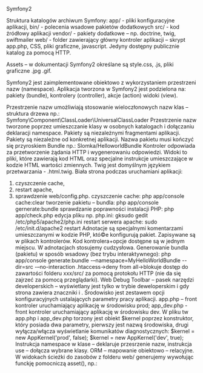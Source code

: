 Symfony2

Struktura katalogów archiwum Symfony:
app/ - pliki konfiguracyjne aplikacji,
bin/ - polecenia wsadowe pakietów dodatkowych
src/ - kod źródłowy aplikacji
vendor/ - pakiety dodatkowe – np. doctrine, twig, swiftmailer
web/ - folder zawierający główny kontroler aplikacji – skrypt app.php, CSS, pliki graficzne, javascript. Jedyny dostępny publicznie katalog za pomocą HTTP.

Assets – w dokumentacji Symfony2 określane są style.css, .js, pliki graficzne .jpg .gif.

Symfony2 jest zaimplementowane obiektowo z wykorzystaniem przestrzeni nazw (namespace). 
Aplikacja tworzona w Symfony2 jest podzielona na:
	pakiety (bundle),
	kontrolery (controller),
	akcje (action)
	widoki (view).
	
Przestrzenie nazw umożliwiają stosowanie  wieloczłonowych nazw klas – struktura drzewa np.:
Symfony\Component\ClassLoader\UniversalClassLoader
Przestrzenie nazw tworzone poprzez umieszczanie klasy w osobnych katalogach i dołączaniu deklaracji namespace.
Pakiety są niezależnymi fragmentami aplikacji. Pakiety są niezależne od konkretnej aplikacji. Nazwa pakietu musi kończyć się przyroskiem Bundle np.: Slomka/HelloworldBundle
Kontroler odpowiada za przetworzenie żądania HTTP i wygenerowaniu odpowiedzi.
Widoki to pliki, które zawierają kod HTML oraz specjalne instrukcje umieszczające w kodzie HTML wartości zmiennych. Twig jest domyślnym językiem przetwarzania - .html.twig.
Biała strona podczas uruchamiani aplikacji:
1. czyszczenie cache,
2. restart apache,
3. sprawdzenie web/config.php.
czyszczenie cache:
php app/console cache:clear
tworzenie pakietu – bundla:
php app/console gernerate:bundle
sprawdzanie poprawności instalacji PHP:
php app/check.php
edycja pliku np. php.ini:
gksudo gedit /etc/php5/apache2/php.ini
restart serwera apache:
sudo /etc/init.d/apache2 restart
Adnotacje są specjalnymi komentarzami umieszczanymi w kodzie PHP, któ©e konfigurują pakiet. Zapisywane są w plikach kontrolerów. Kod kontrolera+opcje dostępne są w jednym miejscu. W adnotacjach stosujemy cudzysłowa.
Generowanie bundla (pakietu) w sposób wsadowy (bez trybu interaktywnego):
php app/console generate:bundle -–namespace=MyHelloWorldBundle --dir=src -–no-interaction
.htaccess->deny from all->blokuje dostęp do zawartości folderu xxx/src/ za pomocą protokołu HTTP (nie da się zajrzeć za pomocą przeglądarki).
Web Debug Toolbar – pasek narzędzi developerskich – wyświetlany jest tylko w trybie deweloperskim i gdy strona zawiera znaczniki <html> i <body>.
Środowisko jest zestawem opcji konfiguracyjnych ustalających parametry pracy aplikacji. 
app.php – front kontroler uruchamiający aplikację w środowisku prod;
app_dev.php - front kontroler uruchamiający aplikację w środowisku dev.
W pliku tw app.php i app_dev.php torzony jest obiekt $kernel poprzez konstruktor, który posiada dwa parametry, pierwszy jest nazwą środowiska, drugi wyłącza/włącza wyświetlanie komunikatów diagnostycznych:
$kernel = new AppKernel('prod', false);
$kernel = new AppKernel('dev', true);
Instrukcja namespace w klase – deklaruje przesrzenie nazw,
instrukcja use – dołącza wybrane klasy.
ORM – mapowanie obiektowo – relacyjne.
 W widokach ścieżki do zasobów z folderu web/ generujemy wywołując funckję pomocniczą asset(), np.:
<script src=”{{ asset('skrypt.js') }}”</script>

kopiowanie zasobów .css, .js, .jpg z …/Resource/public do /web:
php app/console assets:install web
Tworzenie nowego projektu Symfony2 przykład:
$ composer create-project symfony/framework-standard-edition /path/to/webroot/Symfony 2.1.x-dev

Instalacja NetBeans:
1. Download strona netbeans.org
2. Przechodzę do folderu Pobrane
3. Wykonuję dwie komendy: chmod u+x netbeans-8.0-javase-linux.sh
4. ./netbeans-8.0-javase-linux.sh

Publikowanie zasobów w folderze web/:
php app/console assets:install web

Twig – załączanie dekoracji widoku akcji z folderu np. My/LoremBundle/Resource/views:
{% extends ”MyLoremBundle::layout.html.twig” %}
{% block content %} //ustala treść któ©a zostanie umieszczona w 					  bloku
{% endblock %}
MyLoremBundle – nazwa pakietu
:: - pusta nazwa kontrolera (domyślnie pobierze z szablon z folderu views/ pakietu LoremBundle)
layout.html.twig – nazwa pakietu.

Domyślna nazwa widoków tworzona jest poprzez usunięcie przyrostka Action z nazwy metody i dodanie rozszerzenia .html.twig np.:
widok akcji dolorAction() kontrolera Ipsum
src/My/LoremBundle/Resources/views/Impus/dolor.html.twig
odwołanie do szablonu Twig (powyżej)odbywa się poprzez nazwę logiczną widoku:
MyLoremBundle:Ipsum:dolor.html.twig
[producent][pakiet][]Bundle:[kontroler]:[akcja].html.twig

Pakiet DoctrineFixturesBundle ułatwi a wypełnianie bazy danych na podstawie plików.
Pobranie wszystkich pakietów wymienionych w katalogu [projekt]/deps:
php bin/vendors install
Usuwanie folder .git/ które zawierają historię pakietów:
find vendor -name .git -type d -exec rm -fr {} \;
Pakiety rejestrujemy w pliku [projekt]/app/AppKernel.php. np.:
$bundles = array( 
... 
new Symfony\Bundle\DoctrineFixturesBundle\DoctrineFixturesBundle(), 
);

Automatyczne ładowanie klas konfigurujemy w skrypcie [projekt]/app/autoload.php. np.:
$loader->registerNamespaces(array( 
... 
'JMS' 		=> __DIR__.'/../vendor/bundles', 
'Doctrine\\Common\\DataFixtures' => __DIR__.'/../vendor/doctrine-fixtures/lib', 
'Doctrine\\Common' => __DIR__.'/../vendor/doctrine-common/lib', 
... 
));

W Symfony 2 klasę dostępu do bazy danych nazywamy modelem. 
Generowanie klasy dostępu do bazy danych:
php app/console generate:doctrine:entity
ścieżka do takiej klasy np.: src/My/FrontendBundle/Entity/Name.php
Metody get() służą do odczytu wartości właściwości, a metody set() — do ustalenia nowej wartości właściwości. Dostęp do właściwości prywatnych możliwy j est jedynie poprzez metod get() i set().
Rodzaje nazw logicznych: 
 logiczne nazwy widoków (np. MyFrontendBundle:Default:index.html.twig), 
 logiczne nazwy kontrolerów (np. MyFrontendBundle:Default:index), 
 logiczne nazwy modeli (np. MyFrontendBundle:Name).
Utworzenie tabeli w bazie (np. name według entity):
php app/console doctrine:schema:update –force
Wykonanie klasy wypełniającej tabelę danymi:
php app/console doctrine:fixtures:load

Usuwanie z systemu niepotrzebnych pakietów:
sudo apt-get autoremove

Doctrine2
doctrine:schema:create 
doctrine:schema:drop (nie usuwa nieaktualnych już informacji np. zmiany nazwy tabeli).
doctrine:schema:update - uaktualnia strukturę bazy na podstawie plików z folderów Entity/. (lub polecenia odpowiednio php app/console doctrine:schema:drop i php app/console doctrine:schema:create).
Pierwsza komenda tworzy, druga usuwa, a trzecia uaktualnia bazę danych.
Konfiguracja bazy w pliku app/config/parameters.ini
Parametr --force zabezpiecza przed przypadkowym usunięciem ważnych danych.

Wygenerowania pojedynczej klasy dostępu do bazy:
php app/console generate:doctrine:entity
Struktura bazy danych aplikacji jest ustalona wyłącznie klasami z folderów Entity/.
Adnotacje: 
@ORM\Table() 
@ORM\Entity 
oraz: 
@ORM\Column(name="caption", type="string", length=255) odpowiadają za wygenerowanie odpowiedniego kodu SQL.
Do ustalenia nazwy tabeli bazy danych odpowiadającej danej klasie Entity służy adnotacja 
@Table.
Mamy klasę np. klasa src/My/FrontendBundle/Entity/Lorem.php:
1. Dodajemy nową właściwość np. ipsum : 
/** 
* @var string $ipsum 
* 
* @ORM\Column(name="ipsum", type="string", length=255) 
*/ 
private $ipsum;
2. Generujemy w klasie Lorem.php metody getIpsum() oraz setIpsum():
php app/console doctrine:generate:entities My
3. Uaktualniamy strukrutrę bazy danych:
doctrine:schema:update –force
Wartość DEFAULT definiujemy następująco: 
private $imie = "jan";

Do pobrania wszystkich rekordów z bazy danych służy metoda findAll().
Uruchamianie plików .sh:
sh tworzenie-pustej-bazy-danych.sh
Klasy Entity podlegają mapowaniu na rekordy. Klasy Repository służą do wyszukiwania rekordów.
Operacje wykonywane na obiektach podczas uzyskiwania dostępu do bazy danych są 
nazywane zachowaniami (ang. behaviours). Najczęściej stosowanymi zachowaniami są: 
timestampable — podczas zapisywania obiektu w bazie danych generowana 
jest data zapisu. 
sluggable — podczas zapisywania obiektu w bazie danych generowany jest 
specjalny identyfikator slug, który wykorzystujemy w przyjaznych adresach URL. 
translatable — podczas odczytu rekordu z bazy danych dla wybranych 
kolumn wybierane są odpowiednie wersje językowe.
Integrację biblioteki DoctrineExtensions w projekcie Symfony 2 ułatwia pakiet 
StofDoctrineExtensionsBundle. Pakiet StofDoctrineExtensionsBundle zawiera uproszczone mechanizmy konfiguracji zachowań: 
tree, 
translatable, 
sluggable, 
timestampable, 
loggable.
